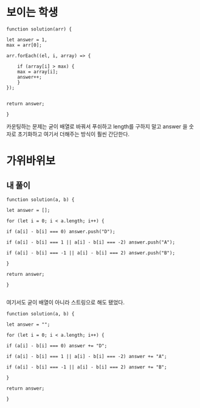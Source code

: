 ---
---

# 보이는 학생
```Js
function solution(arr) {

let answer = 1,
max = arr[0];

arr.forEach((el, i, array) => {

	if (array[i] > max) {
	max = array[i];
	answer++;
	}
});

  
return answer;

}
```

카운팅하는 문제는 굳이 배열로 바꿔서 푸쉬하고 length를 구하지 말고 answer 을 숫자로 초기화하고 여기서 더해주는 방식이 훨씬 간단한다. 


# 가위바위보

## 내 풀이
```Js
function solution(a, b) {

let answer = [];

for (let i = 0; i < a.length; i++) {

if (a[i] - b[i] === 0) answer.push("D");

if (a[i] - b[i] === 1 || a[i] - b[i] === -2) answer.push("A");

if (a[i] - b[i] === -1 || a[i] - b[i] === 2) answer.push("B");

}

return answer;

}


```

여기서도 굳이 배열이 아니라 스트링으로 해도 됐었다.
```Js
function solution(a, b) {

let answer = "";

for (let i = 0; i < a.length; i++) {

if (a[i] - b[i] === 0) answer += "D";

if (a[i] - b[i] === 1 || a[i] - b[i] === -2) answer += "A";

if (a[i] - b[i] === -1 || a[i] - b[i] === 2) answer += "B";

}

return answer;

}

```